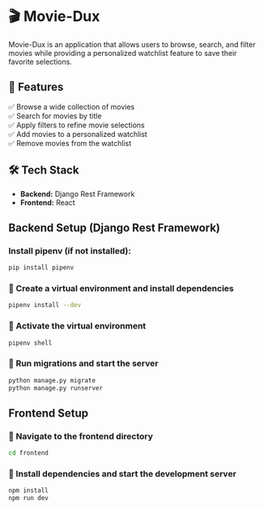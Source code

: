 # 🎬 Movie-Dux  

Movie-Dux is an application that allows users to browse, search, and filter movies while providing a personalized watchlist feature to save their favorite selections.  

## 🚀 Features  
✅ Browse a wide collection of movies  
✅ Search for movies by title  
✅ Apply filters to refine movie selections  
✅ Add movies to a personalized watchlist  
✅ Remove movies from the watchlist  

## 🛠️ Tech Stack  
- **Backend:** Django Rest Framework  
- **Frontend:** React 


## Backend Setup (Django Rest Framework)  

### Install pipenv (if not installed):  
```bash
pip install pipenv
```

### 📌 Create a virtual environment and install dependencies

```bash
pipenv install --dev
```

### 📌 Activate the virtual environment
```bash
pipenv shell
```
### 📌 Run migrations and start the server
```bash
python manage.py migrate
python manage.py runserver
```

## Frontend Setup


### 📌 Navigate to the frontend directory
```bash
cd frontend
```

### 📌 Install dependencies and start the development server
```bash
npm install
npm run dev
```
